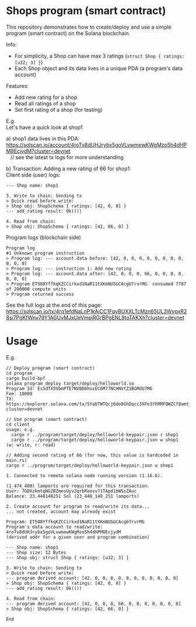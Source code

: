 # Shops program (smart contract)
This repository demonstrates how to create/deploy and use a simple program (smart contract) on the
Solana blockchain.

Info: 
- For simplicity, a Shop can have max 3 ratings (`struct Shop { ratings: [u32; 3] }`)
- Each Shop object and its data lives in a unique PDA (a program's data account)

Features:
- Add new rating for a shop
- Read all ratings of a shop
- Set first rating of a shop (for testing)

E.g.  
Let's have a quick look at shop1  

a) shop1 data lives in this PDA:  
https://solscan.io/account/4roTv8dUHJrybx5goVLvwmewKWgMzo5h4dHPM8EcjydM?cluster=devnet  
&nbsp;&nbsp; // see the latest tx logs for more understanding 
  
b) Transaction: Adding a new rating of 66 for shop1:  
Client side (user) logs:   
```
--- Shop name: shop1

3. Write to chain: Sending tx
> Quick read before write:
> Shop obj: ShopSchema { ratings: [42, 0, 0] }
--- add_rating result: Ok(())

4. Read from chain:
> Shop obj: ShopSchema { ratings: [42, 66, 0] }
```

Program logs (blockchain side)  
```
Program log
#1 Unknown program instruction
> Program log: --- account.data before: [42, 0, 0, 0, 0, 0, 0, 0, 0, 0, 0, 0]
> Program log: --- instruction 1: Add new rating
> Program log: --- account.data after: [42, 0, 0, 0, 66, 0, 0, 0, 0, 0, 0, 0]
> Program ET588YffkqKZCCirkxd1NaR11tXKmNUSGCAcgbTrvrMG  consumed 7787 of 200000 compute units
> Program returned success
```
See the full logs at the end of this page:   
https://solscan.io/tx/4rq1efdNaLnP1kAjCC1FqyBUXXLTcMzn65UL3WvpxR28si7PgKfWnv79Y1AGUvMJxUeVmpjRGrBPgENL9toTAKXh?cluster=devnet  


# Usage

E.g.
```
// Deploy program (smart contract)
cd program
cargo build-bpf
solana program deploy target/deploy/helloworld.so 
Program Id: Es5dTX5VbmPfE7NVBD6hozEC6M77NCHNVtZ1BGMdU7M6
Fee: 10000
TX:
https://explorer.solana.com/tx/5YabTWTQcj6do8GhDqcc3XFe3YhRMFQWZCf8amtjLMAf7e1qzPs8pJi55xYJ91fbzrvBBiwNAEMpWeciGw9UEknN?cluster=devnet

// Use program (smart contract)
cd client
usage: e.g. 
  cargo r ../program/target/deploy/helloworld-keypair.json r shop1
  cargo r ../program/target/deploy/helloworld-keypair.json w shop1
(w: write, r: read)

// Adding second rating of 66 (for now, this value is hardcoded in main.rs)
cargo r ../program/target/deploy/helloworld-keypair.json w shop1

1. Connected to remote solana node running version (1.16.6).

(1_474_400) lamports are required for this transaction.
User: 7GDXzkmtqNG2BZmesUyv2qrbRoovv71TApd1bWSsZAuc
Balance: 23.448148251 Sol (23_448_148_251 lamports)

2. Create account for program to read/write its data...
... not created, account may already exist 

Program: ET588YffkqKZCCirkxd1NaR11tXKmNUSGCAcgbTrvrMG
Program's data account to read/write: 4roTv8dUHJrybx5goVLvwmewKWgMzo5h4dHPM8EcjydM
(derived addr for a given user and program combination)

--- Shop name: shop1
--- Shop size: 12 Bytes
--- Shop obj: struct Shop { ratings: [u32; 3] }

3. Write to chain: Sending tx
> Quick read before write:
--- program derived account: [42, 0, 0, 0, 0, 0, 0, 0, 0, 0, 0, 0]
> Shop obj: ShopSchema { ratings: [42, 0, 0] }
--- add_rating result: Ok(())

4. Read from chain:
--- program derived account: [42, 0, 0, 0, 66, 0, 0, 0, 0, 0, 0, 0]
> Shop obj: ShopSchema { ratings: [42, 66, 0] }

End

```
